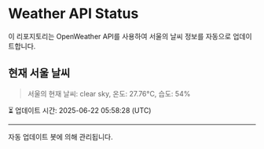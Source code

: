
# Weather API Status

이 리포지토리는 OpenWeather API를 사용하여 서울의 날씨 정보를 자동으로 업데이트합니다.

## 현재 서울 날씨
> 서울의 현재 날씨: clear sky, 온도: 27.76°C, 습도: 54%

⏳ 업데이트 시간: 2025-06-22 05:58:28 (UTC)

---
자동 업데이트 봇에 의해 관리됩니다.
